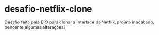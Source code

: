 # desafio-netflix-clone
Desafio feito pela DIO para clonar a interface da Netflix, projeto inacabado, pendente algumas alterações!
